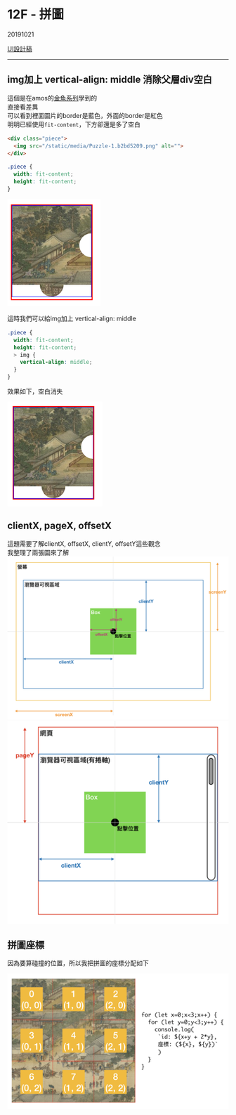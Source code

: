 # 12F - 拼圖

20191021

[UI設計稿](https://xd.adobe.com/spec/b394d8de-9cbe-4be0-7d31-4742953d0a65-c5a5/screen/ced05f54-2619-4da9-b107-7f25ad6e0a87/reference/)

---



## img加上 vertical-align: middle 消除父層div空白    
這個是在amos的[金魚系列](https://ithelp.ithome.com.tw/articles/10216684)學到的    
直接看差異       
可以看到裡面圖片的border是藍色，外面的border是紅色          
明明已經使用`fit-content`，下方卻還是多了空白      

```html
<div class="piece">
  <img src="/static/media/Puzzle-1.b2bd5209.png" alt="">
</div>
```

```scss
.piece {
  width: fit-content;
  height: fit-content;
}
```

![25](./imgs/25.png) 



這時我們可以給img加上 vertical-align: middle       
```scss
.piece {
  width: fit-content;
  height: fit-content;
  > img {
    vertical-align: middle;
  }
}
``` 
效果如下，空白消失          

![26](./imgs/26.png) 


## clientX, pageX, offsetX

這題需要了解clientX, offsetX, clientY, offsetY這些觀念     
我整理了兩張圖來了解        
![23](./imgs/23.png) 
![24](./imgs/24.png) 

## 拼圖座標

因為要算碰撞的位置，所以我把拼圖的座標分配如下    

![27](./imgs/27.png) 
